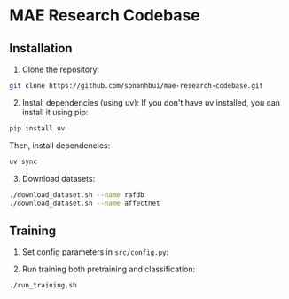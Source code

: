 # **MAE Research Codebase**

## **Installation**

1. Clone the repository:
```bash
git clone https://github.com/sonanhbui/mae-research-codebase.git
```

2. Install dependencies (using uv):
If you don't have uv installed, you can install it using pip:
```bash
pip install uv
```

Then, install dependencies:
```bash
uv sync
```

3. Download datasets:
```bash
./download_dataset.sh --name rafdb
./download_dataset.sh --name affectnet
```

## **Training**

1. Set config parameters in `src/config.py`:

2. Run training both pretraining and classification:
```bash
./run_training.sh
```




